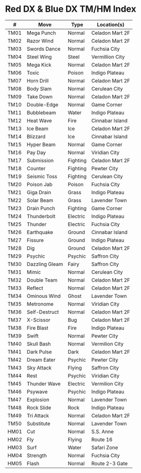 # Red DX & Blue DX TM/HM Index

| #    | Move           | Type     | Location(s)     |
| ---- | -------------- | -------- | --------------- |
| TM01 | Mega Punch     | Normal   | Celadon Mart 2F |
| TM02 | Razor Wind     | Normal   | Celadon Mart 2F |
| TM03 | Swords Dance   | Normal   | Fuchsia City    |
| TM04 | Steel Wing     | Steel    | Vermillion City |
| TM05 | Mega Kick      | Normal   | Celadon Mart 2F |
| TM06 | Toxic          | Poison   | Indigo Plateau  |
| TM07 | Horn Drill     | Normal   | Celadon Mart 2F |
| TM08 | Body Slam      | Normal   | Cerulean City   |
| TM09 | Take Down      | Normal   | Celadon Mart 2F |
| TM10 | Double-Edge    | Normal   | Game Corner     |
| TM11 | Bubblebeam     | Water    | Indigo Plateau  |
| TM12 | Heat Wave      | Fire     | Cinnabar Island |
| TM13 | Ice Beam       | Ice      | Celadon Mart 2F |
| TM14 | Blizzard       | Ice      | Cinnabar Island |
| TM15 | Hyper Beam     | Normal   | Game Corner     |
| TM16 | Pay Day        | Normal   | Viridian City   |
| TM17 | Submission     | Fighting | Celadon Mart 2F |
| TM18 | Counter        | Fighting | Pewter City     |
| TM19 | Seismic Toss   | Fighting | Cerulean City   |
| TM20 | Poison Jab     | Poison   | Fuchsia City    |
| TM21 | Giga Drain     | Grass    | Indigo Plateau  |
| TM22 | Solar Beam     | Grass    | Lavender Town   |
| TM23 | Drain Punch    | Fighting | Game Corner     |
| TM24 | Thunderbolt    | Electric | Indigo Plateau  |
| TM25 | Thunder        | Electric | Fuchsia City    |
| TM26 | Earthquake     | Ground   | Cinnabar Island |
| TM27 | Fissure        | Ground   | Indigo Plateau  |
| TM28 | Dig            | Ground   | Celadon Mart 2F |
| TM29 | Psychic        | Psychic  | Saffron City    |
| TM30 | Dazzling Gleam | Fairy    | Saffron City    |
| TM31 | Mimic          | Normal   | Cerulean City   |
| TM32 | Double Team    | Normal   | Celadon Mart 2F |
| TM33 | Reflect        | Normal   | Celadon Mart 2F |
| TM34 | Ominous Wind   | Ghost    | Lavender Town   |
| TM35 | Metronome      | Normal   | Viridian City   |
| TM36 | Self-Destruct  | Normal   | Celadon Mart 2F |
| TM37 | X-Scissor      | Bug      | Celadon Mart 2F |
| TM38 | Fire Blast     | Fire     | Indigo Plateau  |
| TM39 | Swift          | Normal   | Pewter City     |
| TM40 | Skull Bash     | Normal   | Vermilion City  |
| TM41 | Dark Pulse     | Dark     | Celadon Mart 2F |
| TM42 | Dream Eater    | Psychic  | Pewter City     |
| TM43 | Sky Attack     | Flying   | Saffron City    |
| TM44 | Rest           | Psychic  | Viridian City   |
| TM45 | Thunder Wave   | Electric | Vermilion City  |
| TM46 | Psywave        | Psychic  | Indigo Plateau  |
| TM47 | Explosion      | Normal   | Lavender Town   |
| TM48 | Rock Slide     | Rock     | Indigo Plateau  |
| TM49 | Tri Attack     | Normal   | Celadon Mart 2F |
| TM50 | Substitute     | Normal   | Lavender Town   |
| HM01 | Cut            | Normal   | S.S. Anne       |
| HM02 | Fly            | Flying   | Route 16        |
| HM03 | Surf           | Water    | Safari Zone     |
| HM04 | Strength       | Normal   | Fuchsia City    |
| HM05 | Flash          | Normal   | Route 2-3 Gate  |
